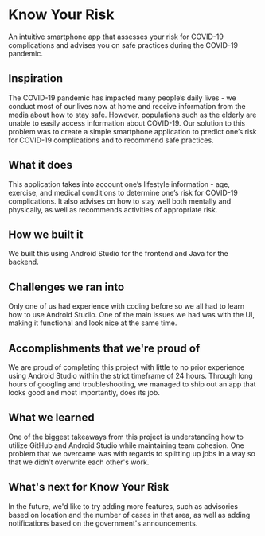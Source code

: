 # Know Your Risk
An intuitive smartphone app that assesses your risk for COVID-19 complications and advises you on safe practices during the COVID-19 pandemic.
## Inspiration
The COVID-19 pandemic has impacted many people’s daily lives - we conduct most of our lives now at home and receive information from the media about how to stay safe. However, populations such as the elderly are unable to easily access information about COVID-19. Our solution to this problem was to create a simple smartphone application to predict one’s risk for COVID-19 complications and to recommend safe practices.

## What it does
This application takes into account one’s lifestyle information - age, exercise, and medical conditions to determine one’s risk for COVID-19 complications. It also advises on how to stay well both mentally and physically, as well as recommends activities of appropriate risk.

## How we built it
We built this using Android Studio for the frontend and Java for the backend.

## Challenges we ran into
Only one of us had experience with coding before so we all had to learn how to use Android Studio. One of the main issues we had was with the UI, making it functional and look nice at the same time. 

## Accomplishments that we're proud of
We are proud of completing this project with little to no prior experience using Android Studio within the strict timeframe of 24 hours. Through long hours of googling and troubleshooting, we managed to ship out an app that looks good and most importantly, does its job. 

## What we learned
One of the biggest takeaways from this project is understanding how to utilize GitHub and Android Studio while maintaining team cohesion. One problem that we overcame was with regards to splitting up jobs in a way so that we didn’t overwrite each other's work.

## What's next for Know Your Risk
In the future, we'd like to try adding more features, such as advisories based on location and the number of cases in that area, as well as adding notifications based on the government's announcements. 
